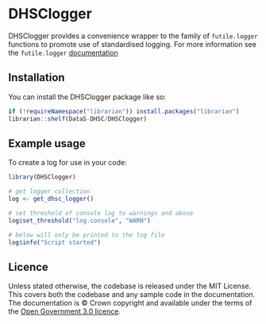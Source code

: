 
<!-- README.md is generated from README.Rmd. Please edit that file -->

# DHSClogger

DHSClogger provides a convenience wrapper to the family of
`futile.logger` functions to promote use of standardised logging. For
more information see the `futile.logger`
[documentation](https://github.com/zatonovo/futile.logger)

## Installation

You can install the DHSClogger package like so:

``` r
if (!requireNamespace("librarian")) install.packages("librarian")
librarian::shelf(DataS-DHSC/DHSClogger)
```

## Example usage

To create a log for use in your code:

``` r
library(DHSClogger)

# get logger collection
log <- get_dhsc_logger()

# set threshold of console log to warnings and above
log$set_threshold("log.console", "WARN")

# below will only be printed to the log file
log$info("Script started")
```

## Licence

Unless stated otherwise, the codebase is released under the MIT License.
This covers both the codebase and any sample code in the documentation.
The documentation is © Crown copyright and available under the terms of
the [Open Government 3.0
licence](https://www.nationalarchives.gov.uk/doc/open-government-licence/version/3/).
